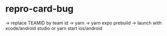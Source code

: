 # repro-card-bug

-> replace TEAMID by team id
-> yarn
-> yarn expo prebuild
-> launch with xcode/android studio or yarn start ios/android
